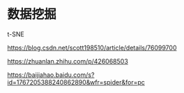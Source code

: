 # 数据挖掘



t-SNE

https://blog.csdn.net/scott198510/article/details/76099700

https://zhuanlan.zhihu.com/p/426068503

https://baijiahao.baidu.com/s?id=1767205388240862890&wfr=spider&for=pc